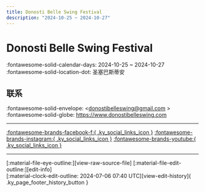 ```yaml
---
title: Donosti Belle Swing Festival
description: "2024-10-25 ~ 2024-10-27"
---
```


# Donosti Belle Swing Festival 

:fontawesome-solid-calendar-days: 2024-10-25 ~ 2024-10-27  
:fontawesome-solid-location-dot: 圣塞巴斯蒂安  

## 联系

:fontawesome-solid-envelope: <donostibelleswing@gmail.com >  
:fontawesome-solid-globe: <https://www.donostibelleswing.com>  

---

 [:fontawesome-brands-facebook-f:{ .ky_social_links_icon }](https://www.facebook.com/donostibelleswing) [:fontawesome-brands-instagram:{ .ky_social_links_icon }](https://instagram.com/donostibelleswing) [:fontawesome-brands-youtube:{ .ky_social_links_icon }](https://youtube.com/@donostibelleswing)

---

<div class="ky_page_footer" markdown>
<div class="ky_page_footer_trailing" markdown="span">
[:material-file-eye-outline:][view-raw-source-file]
[:material-file-edit-outline:][edit-info]
</div>
<div class="ky_page_footer_leading" markdown="span">
[:material-clock-edit-outline: 2024-07-06 07:40 UTC][view-edit-history]{ .ky_page_footer_history_button }
</div>
</div>

[view-raw-source-file]: https://github.com/swingdance/events/blob/main/2024/es_ES/donosti-belle-swing-festival-2024.json "查看原始源文件"
[edit-info]: https://github.com/swingdance/events/issues/new?assignees=&labels=update+event&projects=&template=03-update_entity.yml&title=Update%20Event%3A%202024%2Fes_ES%20%E2%80%A2%20Donosti%20Belle%20Swing%20Festival&region=es_ES&year=2024&id=donosti-belle-swing-festival-2024&name=Donosti%20Belle%20Swing%20Festival&org_id= "编辑信息"

[view-edit-history]: https://github.com/swingdance/events/commits/main/2024/es_ES/donosti-belle-swing-festival-2024.json "查看编辑历史"
